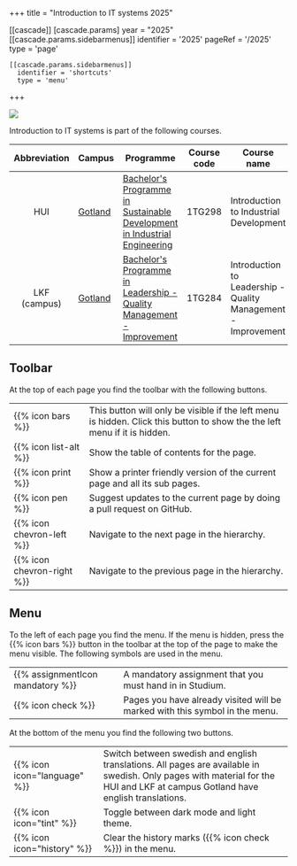 +++
title = "Introduction to IT systems 2025"

[[cascade]]
  [cascade.params]
      year = "2025"
    [[cascade.params.sidebarmenus]]
      identifier = '2025'
      pageRef = '/2025'
      type = 'page'

    [[cascade.params.sidebarmenus]]
      identifier = 'shortcuts'
      type = 'menu'
+++

![](images/uu-full-logo-dark.png?classes=uu-full-logo&lightbox=false)

Introduction to IT systems is part of the following courses. 


[uu]:       https://www.uu.se/
[teknat]:   https://teknat.uu.se/utbildning/student/

[ångström]: https://angstrom.uu.se/
[ångström]: https://www.polacksbacken.uu.se/
[got]: https://www.uu.se/en/campus/gotland
[slu]: https://www.slu.se/


| Abbreviation    | Campus                                     | Programme                                                                    | Course code | Course name                                          |
|:---------------:|----------------------------------------------|------------------------------------------------------------------------------|:-----------:|------------------------------------------------------|
| HUI             | [Gotland][got]                               | [Bachelor's Programme in Sustainable Development in Industrial Engineering][HUI]                  | 1TG298      | Introduction to Industrial Development             |
| LKF (campus)    | [Gotland][got]                               | [Bachelor's Programme in Leadership - Quality Management - Improvement][KandLedarskap]        | 1TG284      | Introduction to Leadership - Quality Management - Improvement |


[KandLedarskap]: https://www.uu.se/en/admissions/master/selma/program/?pKod=TKV1K
[HUI]: https://uu.se/en/admissions/master/selma/program/?pKod=THU1Y


## Toolbar

At the top of each page you find the toolbar with the following buttons.


<table class="icon-list">
<tr>
  <td>
    {{% icon bars %}}
  </td>
  <td>
    This button will only be visible if the left menu is hidden. Click this button to show the the left menu if it is hidden. 
  </td>
</tr>
<tr>
  <td>
    {{% icon list-alt %}}
  </td>
  <td>
    Show the table of contents for the page.
  </td>
</tr>
<tr>
  <td>
    {{% icon print %}}
  </td>
  <td>
    Show a printer friendly version of the current page and all its sub pages. 
  </td>
</tr>
<tr>
  <td>
    {{% icon pen %}}
  </td>
  <td>
    Suggest updates to the current page by doing a pull request on GitHub. 
  </td>
</tr>
<tr>
  <td>
    {{% icon chevron-left %}}
  </td>
  <td>
    Navigate to the next page in the hierarchy. 
  </td>
</tr>
<tr>
  <td>
   {{% icon chevron-right %}}
  </td>
  <td>
    Navigate to the previous page in the hierarchy. 
  </td>
</tr>
</table>


## Menu

To the left of each page you find the menu. If the menu is hidden, press the 
{{% icon bars %}} button in the toolbar at the top of the page to make the menu
visible. The following symbols are used in the menu. 


<table class="icon-list">
<!-- tr>
  <td>
   {{% assignmentIcon github %}}
  </td>
  <td>
    Instructions on how to download source code from GitHub.
  </td>
</tr-->
<tr>
  <td>
    {{% assignmentIcon mandatory %}}
  </td>
  <td>
    A mandatory assignment that you must hand in in Studium. 
  </td>
</tr>
<tr>
  <td>
   {{% icon check %}}
  </td>
  <td>
    Pages you have already visited will be marked with this symbol in the menu. 
  </td>
</tr>
<!-- tr>
  <td>
   {{% assignmentIcon higher-grade %}}
  </td>
  <td>
     Optional assignment for higher grade.
  </td>
</tr-->
</table>

At the bottom of the menu you find the following two buttons. 
<table class="icon-list">
<tr>
  <td>
   {{% icon icon="language" %}}
  </td>
  <td>
  Switch between swedish and english translations. All pages are available in swedish. Only pages with material for the HUI and LKF at campus Gotland have english translations. 
  </td>
</tr>
<tr>
  <td>
 {{% icon icon="tint" %}}
  </td>
  <td>
    Toggle between dark mode and light theme. 
  </td>
</tr>
<tr>
  <td>
   {{% icon icon="history" %}}
  </td>
  <td>
    Clear the history marks ({{% icon check %}}) in the menu.
  </td>
</tr>
</table>